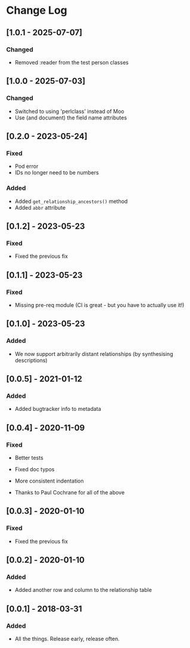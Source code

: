 # Change Log

## [1.0.1 - 2025-07-07]

### Changed

- Removed :reader from the test person classes

## [1.0.0 - 2025-07-03]

### Changed

- Switched to using 'perlclass' instead of Moo
- Use (and document) the field name attributes

## [0.2.0 - 2023-05-24]

### Fixed

- Pod error
- IDs no longer need to be numbers

### Added

- Added `get_relationship_ancestors()` method
- Added `abbr` attribute

## [0.1.2] - 2023-05-23

### Fixed

- Fixed the previous fix

## [0.1.1] - 2023-05-23

### Fixed

- Missing pre-req module (CI is great - but you have to actually use it!)

## [0.1.0] - 2023-05-23

### Added

- We now support arbitrarily distant relationships (by synthesising descriptions)

## [0.0.5] - 2021-01-12

### Added

- Added bugtracker info to metadata

## [0.0.4] - 2020-11-09

### Fixed

- Better tests

- Fixed doc typos

- More consistent indentation

- Thanks to Paul Cochrane for all of the above

## [0.0.3] - 2020-01-10

### Fixed

- Fixed the previous fix

## [0.0.2] - 2020-01-10

### Added

- Added another row and column to the relationship table

## [0.0.1] - 2018-03-31

### Added

- All the things. Release early, release often.
